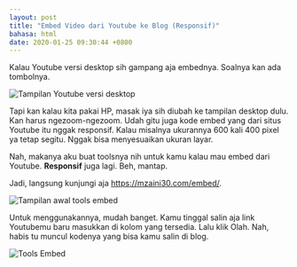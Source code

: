 ```yaml
---
layout: post
title: "Embed Video dari Youtube ke Blog (Responsif)"
bahasa: html
date: 2020-01-25 09:30:44 +0800
---
```


Kalau Youtube versi desktop sih gampang aja embednya. Soalnya kan ada tombolnya.

![Tampilan Youtube versi desktop](https://telegra.ph/file/7a223b0237a5693b5523c.png)

Tapi kan kalau kita pakai HP, masak iya sih diubah ke tampilan desktop dulu. Kan harus ngezoom-ngezoom. Udah gitu juga kode embed yang dari situs Youtube itu nggak responsif. Kalau misalnya ukurannya 600 kali 400 pixel ya tetap segitu. Nggak bisa menyesuaikan ukuran layar.

Nah, makanya aku buat toolsnya nih untuk kamu kalau mau embed dari Youtube. **Responsif** juga lagi. Beh, mantap.

Jadi, langsung kunjungi aja <https://mzaini30.com/embed/>.

![Tampilan awal tools embed](https://telegra.ph/file/1d5b4cc0e3e41b9751443.png)

Untuk menggunakannya, mudah banget. Kamu tinggal salin aja link Youtubemu baru masukkan di kolom yang tersedia. Lalu klik Olah. Nah, habis tu muncul kodenya yang bisa kamu salin di blog.

![Tools Embed](https://telegra.ph/file/4482eb1a6b98a6e7608d7.png)
